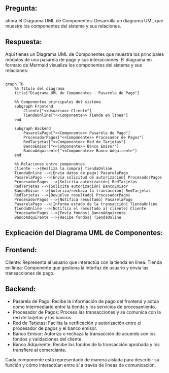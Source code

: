 ## Pregunta:

ahora el Diagrama UML de Componentes: Desarrolla un diagrama UML que muestre los componentes del sistema y sus relaciones.

## Respuesta:

Aquí tienes un Diagrama UML de Componentes que muestra los principales módulos de una pasarela de pago y sus interacciones. El diagrama en formato de Mermaid visualiza los componentes del sistema y sus relaciones:

```mermaid

graph TD
    %% Título del diagrama
    title["Diagrama UML de Componentes - Pasarela de Pago"]

    %% Componentes principales del sistema
    subgraph Frontend
        Cliente["<<Usuario>> Cliente"]
        TiendaOnline["<<Componente>> Tienda en línea"]
    end

    subgraph Backend
        PasarelaPago["<<Componente>> Pasarela de Pago"]
        ProcesadorPagos["<<Componente>> Procesador de Pagos"]
        RedTarjetas["<<Componente>> Red de Tarjetas"]
        BancoEmisor["<<Componente>> Banco Emisor"]
        BancoAdquirente["<<Componente>> Banco Adquirente"]
    end

    %% Relaciones entre componentes
    Cliente -->|Realiza la compra| TiendaOnline
    TiendaOnline -->|Envía datos de pago| PasarelaPago
    PasarelaPago -->|Envía solicitud de autorización| ProcesadorPagos
    ProcesadorPagos -->|Solicita autorización| RedTarjetas
    RedTarjetas -->|Solicita autorización| BancoEmisor
    BancoEmisor -->|Autoriza/rechaza la transacción| RedTarjetas
    RedTarjetas -->|Devuelve resultado| ProcesadorPagos
    ProcesadorPagos -->|Notifica resultado| PasarelaPago
    PasarelaPago -->|Informa estado de la transacción| TiendaOnline
    TiendaOnline -->|Notifica el resultado al cliente| Cliente
    ProcesadorPagos -->|Envía fondos| BancoAdquirente
    BancoAdquirente -->|Recibe fondos| TiendaOnline

```

## Explicación del Diagrama UML de Componentes:

## Frontend:

Cliente: Representa al usuario que interactúa con la tienda en línea.
Tienda en línea: Componente que gestiona la interfaz de usuario y envía las transacciones de pago.

## Backend:

- Pasarela de Pago: Recibe la información de pago del frontend y actúa como intermediario entre la tienda y los servicios de procesamiento.
- Procesador de Pagos: Procesa las transacciones y se comunica con la red de tarjetas y los bancos.
- Red de Tarjetas: Facilita la verificación y autorización entre el procesador de pagos y el banco emisor.
- Banco Emisor: Autoriza o rechaza la transacción de acuerdo con los fondos y validaciones del cliente.
- Banco Adquirente: Recibe los fondos de la transacción aprobada y los transfiere al comerciante.

Cada componente está representado de manera aislada para describir su función y cómo interactúan entre sí a través de líneas de comunicación.
